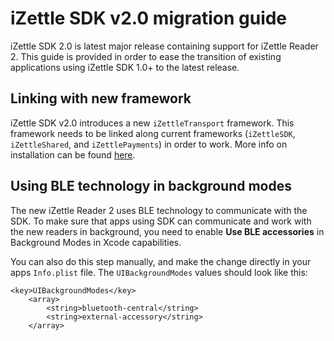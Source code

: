 # iZettle SDK v2.0 migration guide

iZettle SDK 2.0 is latest major release containing support for iZettle Reader 2. This guide is provided in order to ease the transition of existing applications using iZettle SDK 1.0+ to the latest release.

## Linking with new framework

iZettle SDK v2.0 introduces a new `iZettleTransport` framework. This framework needs to be linked along current frameworks (`iZettleSDK`, `iZettleShared`, and `iZettlePayments`) in order to work. More info on installation can be found [here](https://github.com/iZettle/sdk-ios#installation).

## Using BLE technology in background modes

The new iZettle Reader 2 uses BLE technology to communicate with the SDK. To make sure that apps using SDK can communicate and work with the new readers in background, you need to enable **Use BLE accessories** in Background Modes in Xcode capabilities. 

You can also do this step manually, and make the change directly in your apps `Info.plist` file. The `UIBackgroundModes` values should look like this:

```
<key>UIBackgroundModes</key>
	<array>
		<string>bluetooth-central</string>
		<string>external-accessory</string>
	</array>
```

